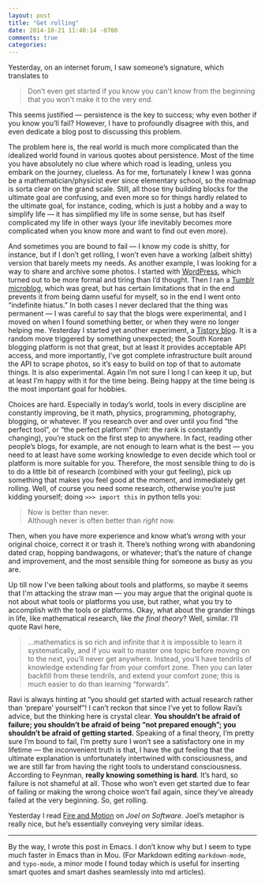 ```yaml
---
layout: post
title: "Get rolling"
date: 2014-10-21 11:40:14 -0700
comments: true
categories:
---
```

Yesterday, on an internet forum, I saw someone’s signature, which translates to

> Don’t even get started if you know you can't know from the beginning that you won't make it to the very end.

This seems justified — persistence is the key to success; why even bother if you know you’ll fail? However, I have to profoundly disagree with this, and even dedicate a blog post to discussing this problem.

The problem here is, the real world is much more complicated than the idealized world found in various quotes about persistence. Most of the time you have absolutely no clue where which road is leading, unless you embark on the journey, clueless. As for me, fortunately I knew I was gonna be a mathematician/physicist ever since elementary school, so the roadmap is sorta clear on the grand scale. Still, all those tiny building blocks for the ultimate goal are confusing, and even more so for things hardly related to the ultimate goal, for instance, coding, which is just a hobby and a way to simplify life — it has simplified my life in some sense, but has itself complicated my life in other ways (your life inevitably becomes more complicated when you know more and want to find out even more).

And sometimes you are bound to fail — I know my code is shitty, for instance, but if I don’t get rolling, I won’t even have a working (albeit shitty) version that barely meets my needs. As another example, I was looking for a way to share and archive some photos. I started with [WordPress](http://apinkarchive.wordpress.com/), which turned out to be more formal and tiring than I’d thought. Then I ran a [Tumblr microblog](http://chorongmemories.tumblr.com/), which was great, but has certain limitations that in the end prevents it from being damn useful for myself, so in the end I went onto “indefinite hiatus.” In both cases I never declared that the thing was permanent — I was careful to say that the blogs were experimental, and I moved on when I found something better, or when they were no longer helping me. Yesterday I started yet another experiment, a [Tistory blog](http://apinkpcr.tistory.com). It is a random move triggered by something unexpected; the South Korean blogging platform is not that great, but at least it provides acceptable API access, and more importantly, I’ve got complete infrastructure built around the API to scrape photos, so it’s easy to build on top of that to automate things. It is also experimental. Again I’m not sure I long I can keep it up, but at least I’m happy with it for the time being. Being happy at the time being is the most important goal for hobbies.

Choices are hard. Especially in today’s world, tools in every discipline are constantly improving, be it math, physics, programming, photography, blogging, or whatever. If you research over and over until you find “the perfect tool”, or “the perfect platform” (hint: the rank is constantly changing), you’re stuck on the first step to anywhere. In fact, reading other people’s blogs, for example, are not enough to learn what is the best — you need to at least have some working knowledge to even decide which tool or platform is more suitable for you. Therefore, the most sensible thing to do is to do a little bit of research (combined with your gut feeling), pick up something that makes you feel good at the moment, and immediately get rolling. Well, of course you need some research, otherwise you’re just kidding yourself; doing `>>> import this` in python tells you:

> Now is better than never.<br>
> Although never is often better than *right* now.

Then, when you have more experience and know what’s wrong with your original choice, correct it or trash it. There’s nothing wrong with abandoning dated crap, hopping bandwagons, or whatever; that’s the nature of change and improvement, and the most sensible thing for someone as busy as you are.

Up till now I've been talking about tools and platforms, so maybe it seems that I'm attacking the straw man — you may argue that the original quote is not about what tools or platforms you use, but rather, what you try to accomplish with the tools or platforms. Okay, what about the grander things in life, like mathematical research, like *the final theory*? Well, similar. I’ll quote Ravi here,

> …mathematics is so rich and infinite that it is impossible to learn it systematically, and if you wait to master one topic before moving on to the next, you’ll never get anywhere. Instead, you’ll have tendrils of knowledge extending far from your comfort zone. Then you can later backfill from these tendrils, and extend your comfort zone; this is much easier to do than learning “forwards”.

Ravi is always hinting at “you should get started with actual research rather than ‘prepare’ yourself”! I can’t reckon that since I’ve yet to follow Ravi’s advice, but the thinking here is crystal clear. **You shouldn’t be afraid of failure; you shouldn’t be afraid of being “not prepared enough”; you shouldn’t be afraid of getting started.** Speaking of a final theory, I’m pretty sure I’m bound to fail, I’m pretty sure I won’t see a satisfactory one in my lifetime — the inconvenient truth is that, I have the gut feeling that the ultimate explanation is unfortunately intertwined with consciousness, and we are still far from having the right tools to understand consciousness. According to Feynman, **really knowing something is hard**. It’s hard, so failure is not shameful at all. Those who won’t even get started due to fear of failing or making the wrong choice won’t fail again, since they’ve already failed at the very beginning. So, get rolling.

Yesterday I read [Fire and Motion](http://www.joelonsoftware.com/articles/fog0000000339.html) on *Joel on Software*. Joel’s metaphor is really nice, but he’s essentially conveying very similar ideas.

-------------------------------------------------------------------------------

By the way, I wrote this post in Emacs. I don’t know why but I seem to type much faster in Emacs than in Mou. (For Markdown editing `markdown-mode`, and `typo-mode`, a minor mode I found today which is useful for inserting smart quotes and smart dashes seamlessly into md articles).
